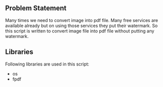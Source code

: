 ## Problem Statement
Many times we need to convert image into pdf file. Many free services are available already but on using those services they put their watermark. 
So this script is written to convert image file into pdf file without putting any watermark.

## Libraries 
Following libraries are used in this script:

- os
- fpdf
